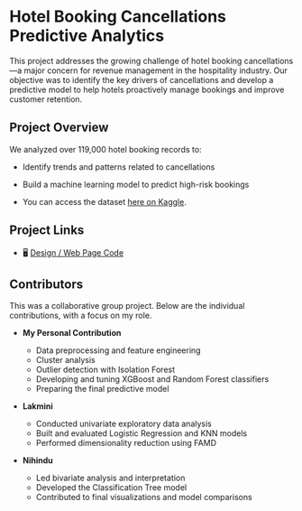 # Hotel Booking Cancellations Predictive Analytics


This project addresses the growing challenge of hotel booking cancellations—a major concern for revenue management in the hospitality industry. Our objective was to identify the key drivers of cancellations and develop a predictive model to help hotels proactively manage bookings and improve customer retention.

## Project Overview

We analyzed over 119,000 hotel booking records to:
- Identify trends and patterns related to cancellations
- Build a machine learning model to predict high-risk bookings

- You can access the dataset [here on Kaggle](https://www.kaggle.com/datasets/thedevastator/hotel-bookings-analysis).

## Project Links  
- 🖥️ [Design / Web Page Code](https://github.com/sadini-2001/hotel-booking-cancellation-prediction_web-app)


## Contributors

This was a collaborative group project. Below are the individual contributions, with a focus on my role.

- **My Personal Contribution**   
  - Data preprocessing and feature engineering  
  - Cluster analysis   
  - Outlier detection with Isolation Forest  
  - Developing and tuning XGBoost and Random Forest classifiers
  - Preparing the final predictive model 

- **Lakmini**  
  - Conducted univariate exploratory data analysis  
  - Built and evaluated Logistic Regression and KNN models  
  - Performed dimensionality reduction using FAMD  

- **Nihindu**  
  - Led bivariate analysis and interpretation  
  - Developed the Classification Tree model  
  - Contributed to final visualizations and model comparisons


